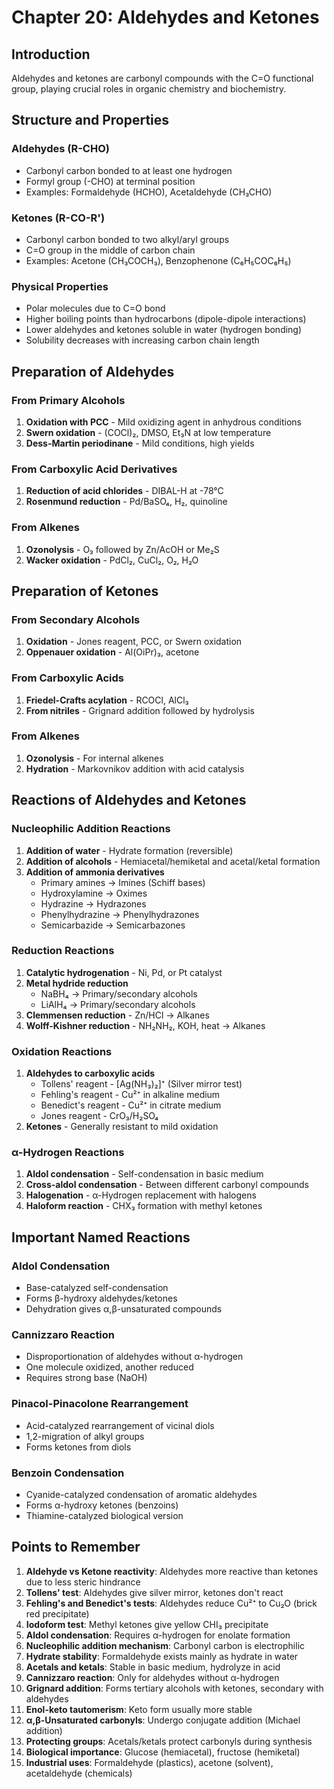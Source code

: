 # Chapter 20: Aldehydes and Ketones

## Introduction
Aldehydes and ketones are carbonyl compounds with the C=O functional group, playing crucial roles in organic chemistry and biochemistry.

## Structure and Properties
### Aldehydes (R-CHO)
- Carbonyl carbon bonded to at least one hydrogen
- Formyl group (-CHO) at terminal position
- Examples: Formaldehyde (HCHO), Acetaldehyde (CH₃CHO)

### Ketones (R-CO-R')
- Carbonyl carbon bonded to two alkyl/aryl groups
- C=O group in the middle of carbon chain
- Examples: Acetone (CH₃COCH₃), Benzophenone (C₆H₅COC₆H₅)

### Physical Properties
- Polar molecules due to C=O bond
- Higher boiling points than hydrocarbons (dipole-dipole interactions)
- Lower aldehydes and ketones soluble in water (hydrogen bonding)
- Solubility decreases with increasing carbon chain length

## Preparation of Aldehydes
### From Primary Alcohols
1. **Oxidation with PCC** - Mild oxidizing agent in anhydrous conditions
2. **Swern oxidation** - (COCl)₂, DMSO, Et₃N at low temperature
3. **Dess-Martin periodinane** - Mild conditions, high yields

### From Carboxylic Acid Derivatives
1. **Reduction of acid chlorides** - DIBAL-H at -78°C
2. **Rosenmund reduction** - Pd/BaSO₄, H₂, quinoline

### From Alkenes
1. **Ozonolysis** - O₃ followed by Zn/AcOH or Me₂S
2. **Wacker oxidation** - PdCl₂, CuCl₂, O₂, H₂O

## Preparation of Ketones
### From Secondary Alcohols
1. **Oxidation** - Jones reagent, PCC, or Swern oxidation
2. **Oppenauer oxidation** - Al(OiPr)₃, acetone

### From Carboxylic Acids
1. **Friedel-Crafts acylation** - RCOCl, AlCl₃
2. **From nitriles** - Grignard addition followed by hydrolysis

### From Alkenes
1. **Ozonolysis** - For internal alkenes
2. **Hydration** - Markovnikov addition with acid catalysis

## Reactions of Aldehydes and Ketones

### Nucleophilic Addition Reactions
1. **Addition of water** - Hydrate formation (reversible)
2. **Addition of alcohols** - Hemiacetal/hemiketal and acetal/ketal formation
3. **Addition of ammonia derivatives**
   - Primary amines → Imines (Schiff bases)
   - Hydroxylamine → Oximes
   - Hydrazine → Hydrazones
   - Phenylhydrazine → Phenylhydrazones
   - Semicarbazide → Semicarbazones

### Reduction Reactions
1. **Catalytic hydrogenation** - Ni, Pd, or Pt catalyst
2. **Metal hydride reduction**
   - NaBH₄ → Primary/secondary alcohols
   - LiAlH₄ → Primary/secondary alcohols
3. **Clemmensen reduction** - Zn/HCl → Alkanes
4. **Wolff-Kishner reduction** - NH₂NH₂, KOH, heat → Alkanes

### Oxidation Reactions
1. **Aldehydes to carboxylic acids**
   - Tollens' reagent - [Ag(NH₃)₂]⁺ (Silver mirror test)
   - Fehling's reagent - Cu²⁺ in alkaline medium
   - Benedict's reagent - Cu²⁺ in citrate medium
   - Jones reagent - CrO₃/H₂SO₄
2. **Ketones** - Generally resistant to mild oxidation

### α-Hydrogen Reactions
1. **Aldol condensation** - Self-condensation in basic medium
2. **Cross-aldol condensation** - Between different carbonyl compounds
3. **Halogenation** - α-Hydrogen replacement with halogens
4. **Haloform reaction** - CHX₃ formation with methyl ketones

## Important Named Reactions

### Aldol Condensation
- Base-catalyzed self-condensation
- Forms β-hydroxy aldehydes/ketones
- Dehydration gives α,β-unsaturated compounds

### Cannizzaro Reaction
- Disproportionation of aldehydes without α-hydrogen
- One molecule oxidized, another reduced
- Requires strong base (NaOH)

### Pinacol-Pinacolone Rearrangement
- Acid-catalyzed rearrangement of vicinal diols
- 1,2-migration of alkyl groups
- Forms ketones from diols

### Benzoin Condensation
- Cyanide-catalyzed condensation of aromatic aldehydes
- Forms α-hydroxy ketones (benzoins)
- Thiamine-catalyzed biological version

## Points to Remember

1. **Aldehyde vs Ketone reactivity**: Aldehydes more reactive than ketones due to less steric hindrance
2. **Tollens' test**: Aldehydes give silver mirror, ketones don't react
3. **Fehling's and Benedict's tests**: Aldehydes reduce Cu²⁺ to Cu₂O (brick red precipitate)
4. **Iodoform test**: Methyl ketones give yellow CHI₃ precipitate
5. **Aldol condensation**: Requires α-hydrogen for enolate formation
6. **Nucleophilic addition mechanism**: Carbonyl carbon is electrophilic
7. **Hydrate stability**: Formaldehyde exists mainly as hydrate in water
8. **Acetals and ketals**: Stable in basic medium, hydrolyze in acid
9. **Cannizzaro reaction**: Only for aldehydes without α-hydrogen
10. **Grignard addition**: Forms tertiary alcohols with ketones, secondary with aldehydes
11. **Enol-keto tautomerism**: Keto form usually more stable
12. **α,β-Unsaturated carbonyls**: Undergo conjugate addition (Michael addition)
13. **Protecting groups**: Acetals/ketals protect carbonyls during synthesis
14. **Biological importance**: Glucose (hemiacetal), fructose (hemiketal)
15. **Industrial uses**: Formaldehyde (plastics), acetone (solvent), acetaldehyde (chemicals)
